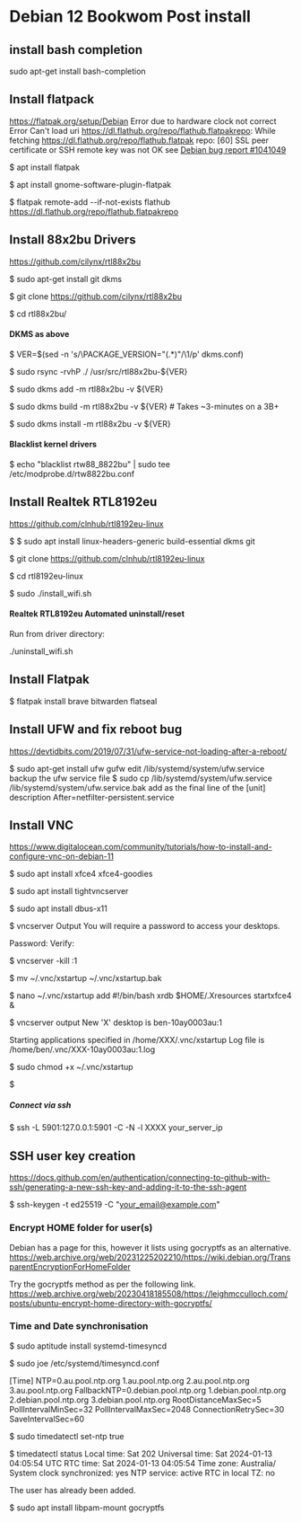 # Debian 12 Bookwom Post install

## install bash completion
sudo apt-get install bash-completion


## Install flatpack
https://flatpak.org/setup/Debian
Error due to hardware clock not correct
Error Can't load uri https://dl.flathub.org/repo/flathub.flatpakrepo: While fetching https://dl.flathub.org/repo/flathub.flatpak repo: [60] SSL peer certificate or SSH remote key was not OK
see
[Debian bug report #1041049](https://bugs.debian.org/cgi-bin/bugreport.cgi?bug=1041049)


$ apt install flatpak

$ apt install gnome-software-plugin-flatpak

$ flatpak remote-add --if-not-exists flathub https://dl.flathub.org/repo/flathub.flatpakrepo

## Install 88x2bu Drivers
https://github.com/cilynx/rtl88x2bu

$ sudo apt-get install git dkms

$ git clone https://github.com/cilynx/rtl88x2bu

$ cd rtl88x2bu/

#### DKMS as above
$ VER=$(sed -n 's/\PACKAGE_VERSION="\(.*\)"/\1/p' dkms.conf)

$ sudo rsync -rvhP ./ /usr/src/rtl88x2bu-${VER}

$ sudo dkms add -m rtl88x2bu -v ${VER}

$ sudo dkms build -m rtl88x2bu -v ${VER} # Takes ~3-minutes on a 3B+

$ sudo dkms install -m rtl88x2bu -v ${VER}

#### Blacklist kernel drivers

$ echo "blacklist rtw88_8822bu" | sudo tee /etc/modprobe.d/rtw8822bu.conf

## Install Realtek RTL8192eu
https://github.com/clnhub/rtl8192eu-linux

$ $ sudo apt install linux-headers-generic build-essential dkms git

$ git clone https://github.com/clnhub/rtl8192eu-linux

$ cd rtl8192eu-linux

$ sudo ./install_wifi.sh




#### Realtek RTL8192eu Automated uninstall/reset

Run from driver directory:

./uninstall_wifi.sh

## Install Flatpak
$ flatpak install brave bitwarden flatseal

## Install UFW and fix reboot bug
https://devtidbits.com/2019/07/31/ufw-service-not-loading-after-a-reboot/

$ sudo apt-get install ufw gufw
edit /lib/systemd/system/ufw.service
backup the ufw service file
$ sudo cp /lib/systemd/system/ufw.service /lib/systemd/system/ufw.service.bak
add as the final line of the [unit] description
    After=netfilter-persistent.service


## Install VNC
https://www.digitalocean.com/community/tutorials/how-to-install-and-configure-vnc-on-debian-11

$ sudo apt install xfce4 xfce4-goodies

$ sudo apt install tightvncserver

$ sudo apt install dbus-x11

$ vncserver
Output
You will require a password to access your desktops.

Password:
Verify:

$ vncserver -kill :1

$ mv ~/.vnc/xstartup ~/.vnc/xstartup.bak

$ nano ~/.vnc/xstartup
add 
#!/bin/bash
xrdb $HOME/.Xresources
startxfce4 &

$ vncserver
output
New 'X' desktop is ben-10ay0003au:1

Starting applications specified in /home/XXX/.vnc/xstartup
Log file is /home/ben/.vnc/XXX-10ay0003au:1.log

$ sudo chmod +x ~/.vnc/xstartup

$ 
##### Connect via ssh
$ ssh -L 5901:127.0.0.1:5901 -C -N -l XXXX your_server_ip


## SSH user key creation
https://docs.github.com/en/authentication/connecting-to-github-with-ssh/generating-a-new-ssh-key-and-adding-it-to-the-ssh-agent

$ ssh-keygen -t ed25519 -C "your_email@example.com"


### Encrypt HOME folder for user(s)
Debian has a page for this, however it lists using gocryptfs as an alternative.
https://web.archive.org/web/20231225202210/https://wiki.debian.org/TransparentEncryptionForHomeFolder

Try the gocryptfs method as per the following link.
https://web.archive.org/web/20230418185508/https://leighmcculloch.com/posts/ubuntu-encrypt-home-directory-with-gocryptfs/


### Time and Date synchronisation
$ sudo aptitude install systemd-timesyncd

$ sudo joe /etc/systemd/timesyncd.conf

[Time]
NTP=0.au.pool.ntp.org  1.au.pool.ntp.org 2.au.pool.ntp.org 3.au.pool.ntp.org
FallbackNTP=0.debian.pool.ntp.org 1.debian.pool.ntp.org 2.debian.pool.ntp.org 3.debian.pool.ntp.org
RootDistanceMaxSec=5
PollIntervalMinSec=32
PollIntervalMaxSec=2048
ConnectionRetrySec=30
SaveIntervalSec=60

$ sudo timedatectl set-ntp true

$ timedatectl status
               Local time: Sat 202
           Universal time: Sat 2024-01-13 04:05:54 UTC
                 RTC time: Sat 2024-01-13 04:05:54
                Time zone: Australia/
System clock synchronized: yes
              NTP service: active
          RTC in local TZ: no



The user has already been added.

$ sudo apt install libpam-mount gocryptfs
